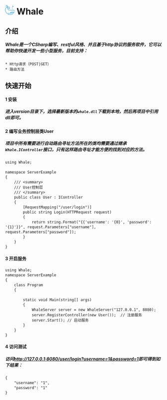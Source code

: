 # <img src="img/whale.png" width="30" height = "30"></img> Whale
## 介绍
##### Whale是一个CSharp编写、restful风格、并且基于http协议的服务软件，它可以帮助你快速开发一些小型服务，目前支持：
    * Http请求（POST|GET）
    * 路由方法
## 快速开始
#### 1 安装
##### 进入version目录下，选择最新版本的`whale.dll`下载到本地，然后再项目中引用dll即可。
#### 2 编写业务控制层类User
##### 项目中所有需要进行自动路由寻址方法所在的类均需要通过继承`Whale.IController`接口，只有这样路由寻址才能方便的找到对应的方法。
```
using Whale;

namespace ServerExample
{
    /// <summary>
    /// User控制层
    /// </summary>
    public class User : IController
    {
        [RequestMapping("/user/login")]
        public string Login(HTTPRequest request)
        {
            return string.Format("{{'username': '{0}', 'password': '{1}'}}", request.Parameters["username"], request.Parameters["password"]);
        }
    }
}

```
#### 3 开启服务
```
using Whale;
namespace ServerExample
{
    class Program
    {
        
        static void Main(string[] args)
        {
            WhaleServer server = new WhaleServer("127.0.0.1", 8080);
            server.RegisterController(new User());  // 注册服务
            server.Start(); // 启动服务
        }
    }
}

```
#### 4 访问测试
##### 访问<a href="http://127.0.0.1:8080/user/login?username=1&password=1">http://127.0.0.1:8080/user/login?username=1&password=1</a>即可得到如下结果：
```
{
    "username": "1",
    "password": "1"
}
```